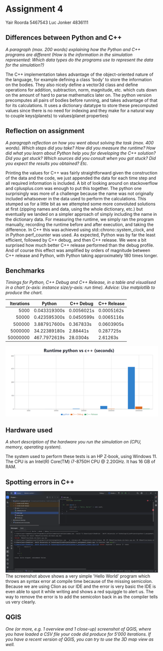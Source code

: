 # Assignment 4

Yair Roorda 5467543
Luc Jonker 4836111

## Differences between Python and C++

_A paragraph (max. 200 words) explaining how the Python and C++ programs are different (How is the information in the
simulation represented:
Which data types do the programs use to represent the data for the simulation?)_

The C++ implementation takes advantage of the object-oriented nature of the language,
for example defining a class 'body' to store the information on the bodies.
They also nicely define a vector3d class and define operations for addition, subtraction, norm, magnitude, etc. which
cuts down on the amount of hard to parse mathematics later on.
The python version precomputes all pairs of bodies before running, and takes advantage of that for its calculations.
It uses a dictionary datatype to store these precomputed values since there is no need for indexing and they make for a
natural way to couple keys(planets) to values(planet properties)

## Reflection on assignment

_A paragraph reflection on how you went about solving the task (max. 400
words). Which steps did you take? How did you measure the runtime?
How did what you learn about Python help you for developing the C++
solution? Did you get stuck? Which sources did you consult when you
got stuck? Did you expect the results you obtained? Etc._

Printing the values for C++ was fairly straightforward given the construction of the data and the code, we just appended
the data for each time step and all required information is included. A bit of looking around on stackoverflow and
cplusplus.com was enough to put this together. The python one surprisingly was more of a challenge because the name was
not originally included whatsoever in the data used to perform the calculations. This stumped us for a little bit as we
attempted some more convoluted solutions at first (zipping names and data, using the whole dictionary, etc.) but
eventually we landed on a simpler approach of simply including the name in the dictionary data.
For measuring the runtime, we simply ran the program manually, recording the runtime before and after execution, and
taking the difference. In C++ this was achieved using std::chrono::system_clock, and in Python perf_counter was used.
As expected, Python was by far the least efficient, followed by C++ debug, and then C++ release. We were a bit surprised
how much better C++ release performed than the debug profile. And of course this effect was amplified by orders of magnitude
between C++ release and Python, with Python taking approximately 180 times longer. 

## Benchmarks

_Timings for Python, C++ Debug and C++ Release, in a table and visualised
in a chart (x-axis: instance size/y-axis: run time). Advice: Use matplotlib
to produce the chart._

| Iterations | Python       | C++ Debug  | C++ Release |
|-----------:|--------------|------------|-------------|
|       5000 | 0.043319300s | 0.0056021s | 0.0005162s  |
|      50000 | 0.423595300s | 0.0450599s | 0.0065116s  |
|     500000 | 3.887917600s | 0.367833s  | 0.0603905s  |
|    5000000 | 34.22389180s | 2.88441s   | 0.287725s   |
|   50000000 | 467.7972619s | 28.0304s   | 2.61263s    |

![img_2.png](img_2.png)

## Hardware used

_A short description of the hardware you run the simulation on (CPU,
memory, operating system)._

The system used to perform these tests is an HP Z-book, using Windows 11. The CPU is an Intel(R) Core(TM) i7-8750H CPU @
2.20GHz. It has 16 GB of RAM.

## Spotting errors in C++

![img_1.png](img_1.png)
The screenshot above shows a very simple 'Hello World' program which throws
an syntax error at compile time because of the missing semicolon.
Because we are using Clion as our IDE and the error is very basic the IDE is even able to spot it while writing and
shows a red squiggle to alert us.
The way to remove the error is to add the semicolon back in as the compiler tells us very clearly.

## QGIS

_One (or more, e.g. 1 overview and 1 close-up) screenshot of QGIS, where
you have loaded a CSV file your code did produce for 5’000 iterations. If
you have a recent version of QGIS, you can try to use the 3D map view as
well._